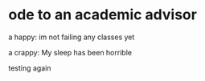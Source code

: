 # ode to an academic advisor


a happy: im not failing any classes yet 

a crappy: My sleep has been horrible 

testing again